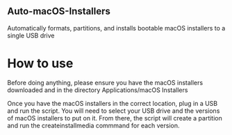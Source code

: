 ## Auto-macOS-Installers
Automatically formats, partitions, and installs bootable macOS installers to a single USB drive

# How to use
Before doing anything, please ensure you have the macOS installers downloaded and in the directory Applications/macOS Installers

Once you have the macOS installers in the correct location, plug in a USB and run the script. You will need to select your USB drive and the versions of macOS installers to put on it. From there, the script will create a partition and run the createinstallmedia commmand for each version.
